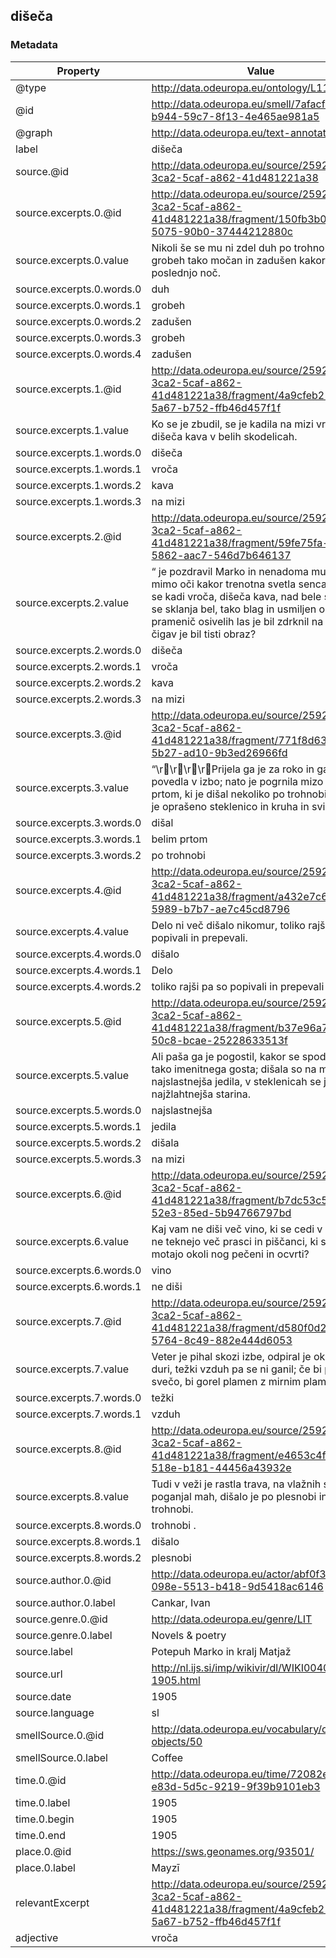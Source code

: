 ## dišeča

### Metadata

| Property | Value |
| -------- | ----- |
| @type | http://data.odeuropa.eu/ontology/L11_Smell |
| @id | http://data.odeuropa.eu/smell/7afacf27-b944-59c7-8f13-4e465ae981a5 |
| @graph | http://data.odeuropa.eu/text-annotation |
| label | dišeča |
| source.@id | http://data.odeuropa.eu/source/2592de5a-3ca2-5caf-a862-41d481221a38 |
| source.excerpts.0.@id | http://data.odeuropa.eu/source/2592de5a-3ca2-5caf-a862-41d481221a38/fragment/150fb3b0-84e0-5075-90b0-37444212880c |
| source.excerpts.0.value | Nikoli še se mu ni zdel duh po trohnobi in grobeh tako močan in zadušen kakor to poslednjo noč. |
| source.excerpts.0.words.0 | duh |
| source.excerpts.0.words.1 | grobeh |
| source.excerpts.0.words.2 | zadušen |
| source.excerpts.0.words.3 | grobeh |
| source.excerpts.0.words.4 | zadušen |
| source.excerpts.1.@id | http://data.odeuropa.eu/source/2592de5a-3ca2-5caf-a862-41d481221a38/fragment/4a9cfeb2-e0a7-5a67-b752-ffb46d457f1f |
| source.excerpts.1.value | Ko se je zbudil, se je kadila na mizi vroča, dišeča kava v belih skodelicah. |
| source.excerpts.1.words.0 | dišeča |
| source.excerpts.1.words.1 | vroča |
| source.excerpts.1.words.2 | kava |
| source.excerpts.1.words.3 | na mizi |
| source.excerpts.2.@id | http://data.odeuropa.eu/source/2592de5a-3ca2-5caf-a862-41d481221a38/fragment/59fe75fa-5102-5862-aac7-546d7b646137 |
| source.excerpts.2.value | “ je pozdravil Marko in nenadoma mu je šinilo mimo oči kakor trenotna svetla senca: na mizi se kadi vroča, dišeča kava, nad bele skodelice se sklanja bel, tako blag in usmiljen obraz, pramenič osivelih las je bil zdrknil na čelo; čigav je bil tisti obraz? |
| source.excerpts.2.words.0 | dišeča |
| source.excerpts.2.words.1 | vroča |
| source.excerpts.2.words.2 | kava |
| source.excerpts.2.words.3 | na mizi |
| source.excerpts.3.@id | http://data.odeuropa.eu/source/2592de5a-3ca2-5caf-a862-41d481221a38/fragment/771f8d63-4162-5b27-ad10-9b3ed26966fd |
| source.excerpts.3.value | “\r\r\r\rPrijela ga je za roko in ga je povedla v izbo; nato je pogrnila mizo z belim prtom, ki je dišal nekoliko po trohnobi, prinesla je oprašeno steklenico in kruha in svinjine. |
| source.excerpts.3.words.0 | dišal |
| source.excerpts.3.words.1 | belim prtom |
| source.excerpts.3.words.2 | po trohnobi |
| source.excerpts.4.@id | http://data.odeuropa.eu/source/2592de5a-3ca2-5caf-a862-41d481221a38/fragment/a432e7c6-0c5e-5989-b7b7-ae7c45cd8796 |
| source.excerpts.4.value | Delo ni več dišalo nikomur, toliko rajši pa so popivali in prepevali. |
| source.excerpts.4.words.0 | dišalo |
| source.excerpts.4.words.1 | Delo |
| source.excerpts.4.words.2 | toliko rajši pa so popivali in prepevali . |
| source.excerpts.5.@id | http://data.odeuropa.eu/source/2592de5a-3ca2-5caf-a862-41d481221a38/fragment/b37e96a7-add3-50c8-bcae-25228633513f |
| source.excerpts.5.value | Ali paša ga je pogostil, kakor se spodobi za tako imenitnega gosta; dišala so na mizi najslastnejša jedila, v steklenicah se je iskrila najžlahtnejša starina. |
| source.excerpts.5.words.0 | najslastnejša |
| source.excerpts.5.words.1 | jedila |
| source.excerpts.5.words.2 | dišala |
| source.excerpts.5.words.3 | na mizi |
| source.excerpts.6.@id | http://data.odeuropa.eu/source/2592de5a-3ca2-5caf-a862-41d481221a38/fragment/b7dc53c5-394d-52e3-85ed-5b94766797bd |
| source.excerpts.6.value | Kaj vam ne diši več vino, ki se cedi v potokih, ne teknejo več prasci in piščanci, ki se vam motajo okoli nog pečeni in ocvrti? |
| source.excerpts.6.words.0 | vino |
| source.excerpts.6.words.1 | ne diši |
| source.excerpts.7.@id | http://data.odeuropa.eu/source/2592de5a-3ca2-5caf-a862-41d481221a38/fragment/d580f0d2-5227-5764-8c49-882e444d6053 |
| source.excerpts.7.value | Veter je pihal skozi izbe, odpiral je okna in duri, težki vzduh pa se ni ganil; če bi prižgal svečo, bi gorel plamen z mirnim plamenom. |
| source.excerpts.7.words.0 | težki |
| source.excerpts.7.words.1 | vzduh |
| source.excerpts.8.@id | http://data.odeuropa.eu/source/2592de5a-3ca2-5caf-a862-41d481221a38/fragment/e4653c4f-0c7e-518e-b181-44456a43932e |
| source.excerpts.8.value | Tudi v veži je rastla trava, na vlažnih stenah je poganjal mah, dišalo je po plesnobi in trohnobi. |
| source.excerpts.8.words.0 | trohnobi . |
| source.excerpts.8.words.1 | dišalo |
| source.excerpts.8.words.2 | plesnobi |
| source.author.0.@id | http://data.odeuropa.eu/actor/abf0f377-098e-5513-b418-9d5418ac6146 |
| source.author.0.label | Cankar, Ivan |
| source.genre.0.@id | http://data.odeuropa.eu/genre/LIT |
| source.genre.0.label | Novels & poetry |
| source.label | Potepuh Marko in kralj Matjaž |
| source.url | http://nl.ijs.si/imp/wikivir/dl/WIKI00400-1905.html |
| source.date | 1905 |
| source.language | sl |
| smellSource.0.@id | http://data.odeuropa.eu/vocabulary/olfactory-objects/50 |
| smellSource.0.label | Coffee |
| time.0.@id | http://data.odeuropa.eu/time/72082e32-e83d-5d5c-9219-9f39b9101eb3 |
| time.0.label | 1905 |
| time.0.begin | 1905 |
| time.0.end | 1905 |
| place.0.@id | https://sws.geonames.org/93501/ |
| place.0.label | Mayzī |
| relevantExcerpt | http://data.odeuropa.eu/source/2592de5a-3ca2-5caf-a862-41d481221a38/fragment/4a9cfeb2-e0a7-5a67-b752-ffb46d457f1f |
| adjective | vroča |
